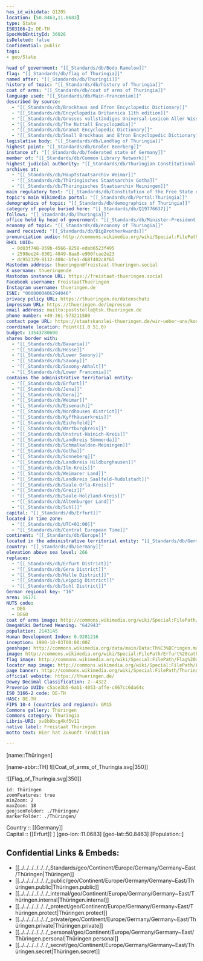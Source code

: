 ```yaml
---
has_id_wikidata: Q1205
location: [50.8463,11.0683] 
type: State
ISO3166-2: DE-TH
SpocWebEntityId: 36026
isDeleted: false
Confidential: public
tags:
- geo/State

head of government: "[[_Standards/db/Bodo Ramelow]]"
flag: "[[_Standards/db/flag of Thuringia]]"
named after: "[[_Standards/db/Thuringii]]"
history of topic: "[[_Standards/db/history of Thuringia]]"
coat of arms: "[[_Standards/db/coat of arms of Thuringia]]"
language used: "[[_Standards/db/Main-Franconian]]"
described by source:
  - "[[_Standards/db/Brockhaus and Efron Encyclopedic Dictionary]]"
  - "[[_Standards/db/Encyclopædia Britannica 11th edition]]"
  - "[[_Standards/db/Grosses vollständiges Universal-Lexicon Aller Wissenschafften und Künste]]"
  - "[[_Standards/db/The Nuttall Encyclopædia]]"
  - "[[_Standards/db/Granat Encyclopedic Dictionary]]"
  - "[[_Standards/db/Small Brockhaus and Efron Encyclopedic Dictionary]]"
legislative body: "[[_Standards/db/Landtag of Thuringia]]"
highest point: "[[_Standards/db/Großer Beerberg]]"
instance of: "[[_Standards/db/federated state of Germany]]"
member of: "[[_Standards/db/Common Library Network]]"
highest judicial authority: "[[_Standards/db/Thuringian Constitutional Court]]"
archives at:
  - "[[_Standards/db/Hauptstaatsarchiv Weimar]]"
  - "[[_Standards/db/Thüringisches Staatsarchiv Gotha]]"
  - "[[_Standards/db/Thüringisches Staatsarchiv Meiningen]]"
main regulatory text: "[[_Standards/db/Constitution of the Free State of Thuringia]]"
topic's main Wikimedia portal: "[[_Standards/db/Portal:Thuringia]]"
demographics of topic: "[[_Standards/db/demographics of Thuringia]]"
category of people buried here: "[[_Standards/db/Q19776637]]"
follows: "[[_Standards/db/Thuringia]]"
office held by head of government: "[[_Standards/db/Minister-President of Thuringia]]"
economy of topic: "[[_Standards/db/economy of Thuringia]]"
award received: "[[_Standards/db/BigBrotherAwards]]"
pronunciation audio: http://commons.wikimedia.org/wiki/Special:FilePath/De-Th%C3%BCringen2.ogg
BHCL UUID:
  - 0d03f748-859b-4566-8258-edab6523f495
  - 2598ee24-8301-4849-8aa8-e900fcae2e23
  - dc952329-9112-408c-bfe3-d68f402c8f65
Mastodon address: thueringen@freistaat-thueringen.social
X username: thueringende
Mastodon instance URL: https://freistaat-thueringen.social
Facebook username: FreistaatThueringen
Instagram username: thueringen.de
ISNI: "0000000406294046"
privacy policy URL: https://thueringen.de/datenschutz
impressum URL: https://thueringen.de/impressum
email address: mailto:poststelle@tsk.thueringen.de
phone number: +49-361-573211500
contact page URL: https://staatskanzlei-thueringen.de/wir-ueber-uns/kontakt
coordinate location: Point(11.0 51.0)
budget: 13543780600
shares border with:
  - "[[_Standards/db/Bavaria]]"
  - "[[_Standards/db/Hesse]]"
  - "[[_Standards/db/Lower Saxony]]"
  - "[[_Standards/db/Saxony]]"
  - "[[_Standards/db/Saxony-Anhalt]]"
  - "[[_Standards/db/Lower Franconia]]"
contains the administrative territorial entity:
  - "[[_Standards/db/Erfurt]]"
  - "[[_Standards/db/Jena]]"
  - "[[_Standards/db/Gera]]"
  - "[[_Standards/db/Weimar]]"
  - "[[_Standards/db/Eisenach]]"
  - "[[_Standards/db/Nordhausen district]]"
  - "[[_Standards/db/Kyffhäuserkreis]]"
  - "[[_Standards/db/Eichsfeld]]"
  - "[[_Standards/db/Wartburgkreis]]"
  - "[[_Standards/db/Unstrut-Hainich-Kreis]]"
  - "[[_Standards/db/Landkreis Sömmerda]]"
  - "[[_Standards/db/Schmalkalden-Meiningen]]"
  - "[[_Standards/db/Gotha]]"
  - "[[_Standards/db/Sonneberg]]"
  - "[[_Standards/db/Landkreis Hildburghausen]]"
  - "[[_Standards/db/Ilm-Kreis]]"
  - "[[_Standards/db/Weimarer Land]]"
  - "[[_Standards/db/Landkreis Saalfeld-Rudolstadt]]"
  - "[[_Standards/db/Saale-Orla-Kreis]]"
  - "[[_Standards/db/Greiz]]"
  - "[[_Standards/db/Saale-Holzland-Kreis]]"
  - "[[_Standards/db/Altenburger Land]]"
  - "[[_Standards/db/Suhl]]"
capital: "[[_Standards/db/Erfurt]]"
located in time zone:
  - "[[_Standards/db/UTC+01:00]]"
  - "[[_Standards/db/Central European Time]]"
continent: "[[_Standards/db/Europe]]"
located in the administrative territorial entity: "[[_Standards/db/Germany]]"
country: "[[_Standards/db/Germany]]"
elevation above sea level: 266
replaces:
  - "[[_Standards/db/Erfurt District]]"
  - "[[_Standards/db/Gera District]]"
  - "[[_Standards/db/Halle District]]"
  - "[[_Standards/db/Leipzig District]]"
  - "[[_Standards/db/Suhl District]]"
German regional key: "16"
area: 16171
NUTS code:
  - DEG
  - DEG0
coat of arms image: http://commons.wikimedia.org/wiki/Special:FilePath/Coat%20of%20arms%20of%20Thuringia.svg
OmegaWiki Defined Meaning: "642943"
population: 2143145
Human Development Index: 0.9281216
inception: 1990-10-03T00:00:00Z
geoshape: http://commons.wikimedia.org/data/main/Data:Th%C3%BCringen.map
image: http://commons.wikimedia.org/wiki/Special:FilePath/Erfurt%20cathedral%20and%20severi%20church.jpg
flag image: http://commons.wikimedia.org/wiki/Special:FilePath/Flag%20of%20Thuringia.svg
locator map image: http://commons.wikimedia.org/wiki/Special:FilePath/Locator%20map%20Thuringia%20in%20Germany.svg
page banner: http://commons.wikimedia.org/wiki/Special:FilePath/Thuringia%20Wikivoyage%20banner.png
official website: https://thueringen.de/
Dewey Decimal Classification: 2--4322
Provenio UUID: c5ace3b5-6ab1-4053-affe-c667cc6da64c
ISO 3166-2 code: DE-TH
HASC: DE.TH
FIPS 10-4 (countries and regions): GM15
Commons gallery: Thüringen
Commons category: Thuringia
Libris-URI: xv8b9bcg4kf5v11
native label: Freistaat Thüringen
motto text: Hier hat Zukunft Tradition

---
```


[name::Thüringen] 

[name-abbr::TH] 
![[Coat_of_arms_of_Thuringia.svg|350]] 

![[Flag_of_Thuringia.svg|350]] 

```leaflet
id: Thüringen
zoomFeatures: true 
minZoom: 2 
maxZoom: 18
geojsonFolder: ./Thüringen/
markerFolder: ./Thüringen/
```

Country :: [[Germany]]  
Capital :: [[Erfurt]] ] 
[geo-lon::11.0683] 
[geo-lat::50.8463] 
[Population::] 



## Confidential Links & Embeds: 
- [[../../../../../../_Standards/geo/Continent/Europe/Germany/Germany~East/Thüringen|Thüringen]] 
- [[../../../../../../_public/geo/Continent/Europe/Germany/Germany~East/Thüringen.public|Thüringen.public]] 
- [[../../../../../../_internal/geo/Continent/Europe/Germany/Germany~East/Thüringen.internal|Thüringen.internal]] 
- [[../../../../../../_protect/geo/Continent/Europe/Germany/Germany~East/Thüringen.protect|Thüringen.protect]] 
- [[../../../../../../_private/geo/Continent/Europe/Germany/Germany~East/Thüringen.private|Thüringen.private]] 
- [[../../../../../../_personal/geo/Continent/Europe/Germany/Germany~East/Thüringen.personal|Thüringen.personal]] 
- [[../../../../../../_secret/geo/Continent/Europe/Germany/Germany~East/Thüringen.secret|Thüringen.secret]] 
